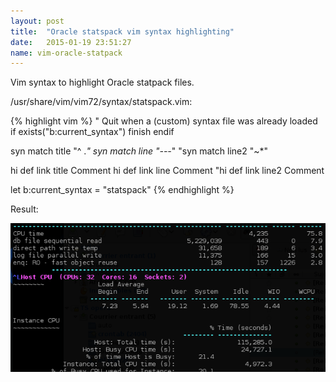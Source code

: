 ```yaml
---
layout: post
title:  "Oracle statspack vim syntax highlighting"
date:   2015-01-19 23:51:27
name: vim-oracle-statpack
---
```


Vim syntax to highlight Oracle statpack files.

/usr/share/vim/vim72/syntax/statspack.vim:

{% highlight vim %}
" Quit when a (custom) syntax file was already loaded
if exists("b:current_syntax")
  finish
endif

syn match       title           "^
                                  .*"
syn match       line            "---*"
"syn match      line2           "\~*"

hi def link title Comment
hi def link line Comment
"hi def link line2 Comment

let b:current_syntax = "statspack"
{% endhighlight %}

Result:

![vim statpack syntax screenshot](/pub/vim-statpack.png)
